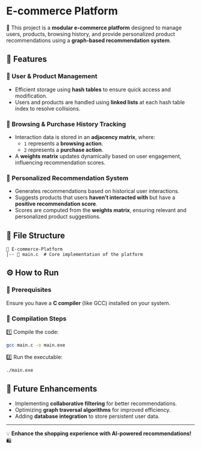 # E-commerce Platform

🚀 This project is a **modular e-commerce platform** designed to manage users, products, browsing history, and provide personalized product recommendations using a **graph-based recommendation system**.

## 📌 Features
### 🔹 User & Product Management
- Efficient storage using **hash tables** to ensure quick access and modification.
- Users and products are handled using **linked lists** at each hash table index to resolve collisions.

### 🔹 Browsing & Purchase History Tracking
- Interaction data is stored in an **adjacency matrix**, where:
  - `1` represents a **browsing action**.
  - `2` represents a **purchase action**.
- A **weights matrix** updates dynamically based on user engagement, influencing recommendation scores.

### 🔹 Personalized Recommendation System
- Generates recommendations based on historical user interactions.
- Suggests products that users **haven’t interacted with** but have a **positive recommendation score**.
- Scores are computed from the **weights matrix**, ensuring relevant and personalized product suggestions.

## 📂 File Structure
```
📁 E-commerce-Platform
│-- 📄 main.c  # Core implementation of the platform
```

## ⚙️ How to Run
### 🔹 Prerequisites
Ensure you have a **C compiler** (like GCC) installed on your system.

### 🔹 Compilation Steps
1️⃣ Compile the code:
```sh
gcc main.c -o main.exe
```
2️⃣ Run the executable:
```sh
./main.exe
```

## 🚀 Future Enhancements
- Implementing **collaborative filtering** for better recommendations.
- Optimizing **graph traversal algorithms** for improved efficiency.
- Adding **database integration** to store persistent user data.

---
💡 **Enhance the shopping experience with AI-powered recommendations!** 🛍️
